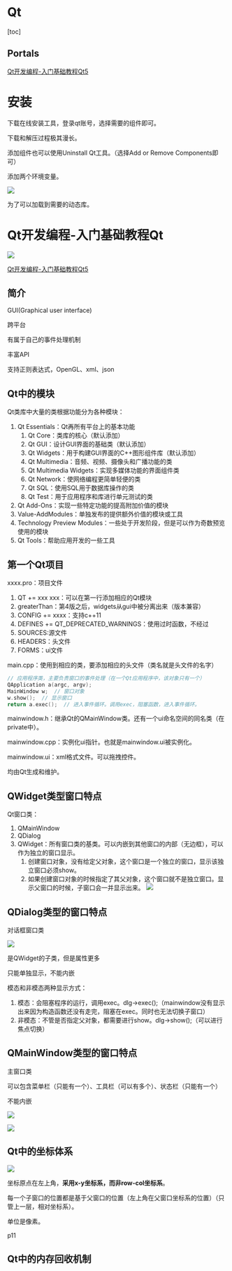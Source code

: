 # Qt

[toc]

## Portals

[Qt开发编程-入门基础教程Qt5](https://www.bilibili.com/video/BV1Jp4y167R9)

# 安装

下载在线安装工具，登录qt账号，选择需要的组件即可。

下载和解压过程极其漫长。

添加组件也可以使用Uninstall Qt工具。（选择Add or Remove Components即可）

添加两个环境变量。

![](Pics/QtInstall01.png)

为了可以加载到需要的动态库。

# Qt开发编程-入门基础教程Qt

![](Pics/Qt000.png)

[Qt开发编程-入门基础教程Qt5](https://www.bilibili.com/video/BV1Jp4y167R9)

## 简介

GUI(Graphical user interface)

跨平台

有属于自己的事件处理机制


丰富API

支持正则表达式，OpenGL、xml、json


## Qt中的模块

Qt类库中大量的类根据功能分为各种模块：
1. Qt Essentials：Qt再所有平台上的基本功能
   1. Qt Core：类库的核心（默认添加）
   2. Qt GUI：设计GUI界面的基础类（默认添加）
   3. Qt Widgets：用于构建GUI界面的C++图形组件库（默认添加）
   4. Qt Multimedia：音频、视频、摄像头和广播功能的类
   5. Qt Multimedia Widgets：实现多媒体功能的界面组件类
   6. Qt Network：使网络编程更简单轻便的类
   7. Qt SQL：使用SQL用于数据库操作的类
   8. Qt Test：用于应用程序和库进行单元测试的类
2. Qt Add-Ons：实现一些特定功能的提高附加价值的模块
3. Value-AddModules：单独发布的提供额外价值的模块或工具
4. Technology Preview Modules：一些处于开发阶段，但是可以作为奇数预览使用的模块
5. Qt Tools：帮助应用开发的一些工具

## 第一个Qt项目

xxxx.pro：项目文件
1. QT += xxx xxx：可以在第一行添加相应的Qt模块
2. greaterThan：第4版之后，widgets从gui中被分离出来（版本兼容）
3. CONFIG += xxxx：支持c++11
4. DEFINES += QT_DEPRECATED_WARNINGS：使用过时函数，不经过
5. SOURCES:源文件
6. HEADERS：头文件
7. FORMS：ui文件

main.cpp：使用到相应的类，要添加相应的头文件（类名就是头文件的名字）
```cpp
// 应用程序类，主要负责窗口的事件处理（在一个Qt应用程序中，该对象只有一个）
QApplication a(argc, argv);
MainWindow w;  // 窗口对象
w.show();  // 显示窗口
return a.exec();  // 进入事件循环。调用exec，阻塞函数，进入事件循环。
```

mainwindow.h：继承Qt的QMainWindow类。还有一个ui命名空间的同名类（在private中）。

mainwindow.cpp：实例化ui指针。也就是mainwindow.ui被实例化。

mainwindow.ui：xml格式文件。可以拖拽控件。

均由Qt生成和维护。

## QWidget类型窗口特点

Qt窗口类：
1. QMainWindow
2. QDialog
3. QWidget：所有窗口类的基类。可以内嵌到其他窗口的内部（无边框），可以作为独立的窗口显示。
   1. 创建窗口对象，没有给定父对象，这个窗口是一个独立的窗口，显示该独立窗口必须show。
   2. 如果创建窗口对象的时候指定了其父对象，这个窗口就不是独立窗口。显示父窗口的时候，子窗口会一并显示出来。
   ![](Pics/Qt001.png)


## QDialog类型的窗口特点

对话框窗口类

![](Pics/Qt002.png)

是QWidget的子类，但是属性更多

只能单独显示，不能内嵌

模态和非模态两种显示方式：
1. 模态：会阻塞程序的运行，调用exec。dlg->exec();（mainwindow没有显示出来因为构造函数还没有走完，阻塞在exec。同时也无法切换子窗口）
2. 非模态：不管是否指定父对象，都需要进行show。dlg->show();（可以进行焦点切换）


## QMainWindow类型的窗口特点

主窗口类

可以包含菜单栏（只能有一个）、工具栏（可以有多个）、状态栏（只能有一个）

不能内嵌

![](Pics/Qt003.png)

![](Pics/Qt004.png)

## Qt中的坐标体系

![](Pics/Qt005.png)

坐标原点在左上角，**采用x-y坐标系，而非row-col坐标系**。

每一个子窗口的位置都是基于父窗口的位置（左上角在父窗口坐标系的位置）（只管上一层，相对坐标系）。

单位是像素。

p11

## Qt中的内存回收机制


